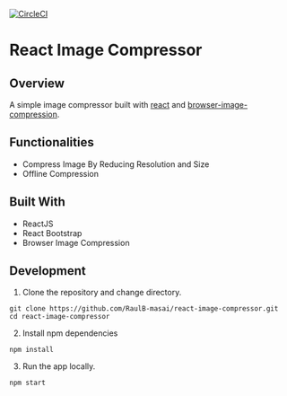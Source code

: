 [![CircleCI](https://dl.circleci.com/status-badge/img/gh/thebluesky37/udacity-devops-project5/tree/main.svg?style=svg)](https://dl.circleci.com/status-badge/redirect/gh/thebluesky37/udacity-devops-project5/tree/main)
# React Image Compressor

## Overview

A simple image compressor built with [react](https://reactjs.org/) and [browser-image-compression](https://www.npmjs.com/package/browser-image-compression).

## Functionalities

- Compress Image By Reducing Resolution and Size
- Offline Compression

## Built With

- ReactJS
- React Bootstrap
- Browser Image Compression

## Development

1. Clone the repository and change directory.

```
git clone https://github.com/RaulB-masai/react-image-compressor.git
cd react-image-compressor
```

2. Install npm dependencies

```
npm install
```

3. Run the app locally.

```
npm start
```
